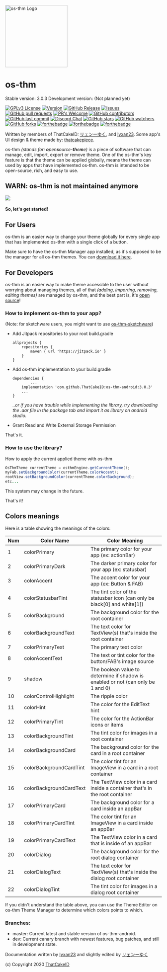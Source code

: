 <img src="https://camo.githubusercontent.com/84e92946ff1424e159ca2d72f2227ff1a5545838879df9afdad1ce6e6776d077/68747470733a2f2f6d656469612e646973636f72646170702e6e65742f6174746163686d656e74732f3733373239383335383232313430363234312f3737383038333730343237383438323938352f32303230303832315f3133323133312e706e673f77696474683d373032266865696768743d373032" alt="os-thm Logo" width="200"/>

 # os-thm
 Stable version: 3.0.3
 Development version: (Not planned yet)
 
[![GPLv3 License](https://img.shields.io/badge/License-GPL%20v3-yellow.svg)](https://opensource.org/licenses/) [![Version](https://badge.fury.io/gh/ThatCakeID%2Fos-thm-android.svg)](https://badge.fury.io/gh/ThatCakeID%2Fos-thm-android) [![GitHub Release](https://img.shields.io/github/release/ThatCakeID/os-thm-android.svg?style=flat)]() [![Issues](https://img.shields.io/github/issues-raw/ThatCakeID/os-thm-android.svg?maxAge=25000)](https://github.com/ThatCakeID/os-thm-android/issues) [![GitHub pull requests](https://img.shields.io/github/issues-pr/ThatCakeID/os-thm-android.svg?style=flat)]() [![PR's Welcome](https://img.shields.io/badge/PRs-welcome-brightgreen.svg?style=flat)](http://makeapullrequest.com) [![GitHub contributors](https://img.shields.io/github/contributors/ThatCakeID/os-thm-android.svg?style=flat)]() [![GitHub last commit](https://img.shields.io/github/last-commit/ThatCakeID/os-thm-android.svg?style=flat)]() [![Discord Chat](https://img.shields.io/discord/737298358221406238.svg)](https://discord.gg/9xCpW8E) [![GitHub stars](https://img.shields.io/github/stars/ThatCakeID/os-thm-android.svg?style=social&label=Stars&style=plastic)]() [![GitHub watchers](https://img.shields.io/github/watchers/ThatCakeID/os-thm-android.svg?style=social&label=Watch&style=plastic)]() [![GitHub forks](https://img.shields.io/github/forks/ThatCakeID/os-thm-android.svg?style=social&label=Fork)](https://github.com/ThatCakeID/os-thm-android) [![forthebadge](https://forthebadge.com/images/badges/made-with-java.svg)](https://forthebadge.com) [![forthebadge](https://forthebadge.com/images/badges/built-for-android.svg)](https://forthebadge.com) [![forthebadge](https://forthebadge.com/images/badges/gluten-free.svg)](https://forthebadge.com)
 

 Written by members of ThatCakeID: [リェンーゆく](https://github.com/ryenyuku), and [Iyxan23](https://github.com/Iyxan23).
 Some app's UI design & theme made by: [thatcakepiece](https://github.com/thatcakepiece).

 os-thm _(stands for: **o**pen**s**ource-**th**e**m**e)_ is a piece of software that can manage, edit, import, export or remove theme. One of the os-thm's key feature is that the theme can be applied globally, means the theme can used by apps that have implemented os-thm.
 os-thm is intended to be open-source, rich, and easy to use.
 
 ## WARN: os-thm is not maintained anymore

![](https://github.com/ThatCakeID/os-thm-android/blob/dev/osthm_demo.gif)

 #### So, let's get started!

 ## For Users
 os-thm is an easier way to change your theme globally for every single app that has implemented os-thm with a single click of a button.

 Make sure to have the os-thm Manager app installed, as it's supposed to be the manager for all os-thm themes. You can [download it here](https://os-thm.thatcakeid.com).

 ## For Developers
 os-thm is an easier way to make theme accessible to the user without worrying about managing themes, all of that _(adding, importing, removing, editing themes)_ are managed by os-thm, and the best part is, it's [open source](https://github.com/ThatCakeID/os-thm-android)!

 ### How to implement os-thm to your app?

 (Note: for sketchware users, you might want to use [os-thm-sketchware](https://github.com/ThatCakeID/os-thm-sketchware))

  - Add Jitpack repositories to your root build.gradle
    ```
    allprojects {
        repositories {
            maven { url 'https://jitpack.io' }
        }
    }
    ```
 
  - Add os-thm implementation to your build.gradle
    ```
    dependencies {
            ...
       	implementation 'com.github.ThatCakeID:os-thm-android:3.0.3'
       	...
    }
    ```
    _..or if you have trouble while implementing the library, try downloading the .aar file in the package tab and import it as library on android studio._
 
  - Grant Read and Write External Storage Permission
 
 That's it.

 ### How to use the library?
 How to apply the current applied theme with os-thm
 ```java
 OsThmTheme currentTheme = osthmEngine.getCurrentTheme();
 myFab.setBackgroundColor(currentTheme.colorAccent);
 rootView.setBackgroundColor(currentTheme.colorBackground);
 etc...
 ```
 This system may change in the future.

 That's it!

 ## Colors meanings

 Here is a table showing the meanings of the colors:

 |Num |Color Name           |Color Meaning                                                                   |
 |----|---------------------|--------------------------------------------------------------------------------|
 | 1|colorPrimary           |The primary color for your app (ex: actionBar)                                  |
 | 2|colorPrimaryDark       |The darker primary color for your app (ex: statusbar)                           |
 | 3|colorAccent            |The accent color for your app (ex: Button & FAB)                                |
 | 4|colorStatusbarTint     |The tint color of the statusbar icon (can only be black[0] and white[1])        |
 | 5|colorBackground        |The background color for the root container                                     |
 | 6|colorBackgroundText    |The text color for TextView(s) that's inside the root container                 |
 | 7|colorPrimaryText       |The primary text color                                                          |
 | 8|colorAccentText        |The text or tint color for the button/FAB's image source                        |
 | 9|shadow                 |The boolean value to determine if shadow is enabled or not (can only be 1 and 0)|
 |10|colorControlHighlight  |The ripple color                                                                |
 |11|colorHint              |The color for the EditText hint                                                 |
 |12|colorPrimaryTint       |The color for the ActionBar icons or items                                      |
 |13|colorBackgroundTint    |The tint color for images in a root container                                   |
 |14|colorBackgroundCard    |The background color for the card in a root container                           |
 |15|colorBackgroundCardTint|The color tint for an ImageView in a card in a root container                   |
 |16|colorBackgroundCardText|The TextView color in a card inside a container that's in the root container    |
 |17|colorPrimaryCard       |The background color for a card inside an appBar                                |
 |18|colorPrimaryCardTint   |The color tint for an ImageView in a card inside an appBar                      |
 |19|colorPrimaryCardText   |The TextView color in a card that is inside of an appBar                        |
 |20|colorDialog            |The background color for the root dialog container                              |
 |21|colorDialogText        |The text color for TextView(s) that's inside the dialog root container          |
 |22|colorDialogTint        |The tint color for images in a dialog root container                            |


 If you didn't understand the table above, you can use the Theme Editor on os-thm Theme Manager to determine which colors points to which.

### Branches:
 - master: Current latest and stable version of os-thm-android.
 - dev: Current canary branch with newest features, bug patches, and still in development state.

 Documentation written by [Iyxan23](https://github.com/Iyxan23) and slightly edited by [リェンーゆく](https://github.com/ryenyuku)

 (c) Copyright 2020 [ThatCakeID](https://github.com/ThatCakeID)

